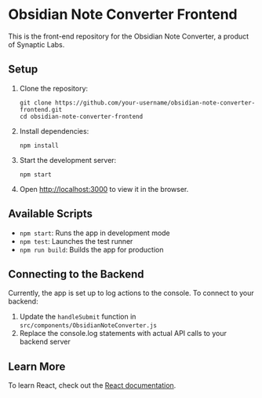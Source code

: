 # Obsidian Note Converter Frontend

This is the front-end repository for the Obsidian Note Converter, a product of Synaptic Labs.

## Setup

1. Clone the repository:
   ```
   git clone https://github.com/your-username/obsidian-note-converter-frontend.git
   cd obsidian-note-converter-frontend
   ```

2. Install dependencies:
   ```
   npm install
   ```

3. Start the development server:
   ```
   npm start
   ```

4. Open [http://localhost:3000](http://localhost:3000) to view it in the browser.

## Available Scripts

- `npm start`: Runs the app in development mode
- `npm test`: Launches the test runner
- `npm run build`: Builds the app for production

## Connecting to the Backend

Currently, the app is set up to log actions to the console. To connect to your backend:

1. Update the `handleSubmit` function in `src/components/ObsidianNoteConverter.js`
2. Replace the console.log statements with actual API calls to your backend server

## Learn More

To learn React, check out the [React documentation](https://reactjs.org/).
